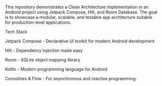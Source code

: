 This repository demonstrates a Clean Architecture implementation in an Android project using Jetpack Compose, Hilt, and Room Database. The goal is to showcase a modular, scalable, and testable app architecture suitable for production-level applications.

Tech Stack

Jetpack Compose - Declarative UI toolkit for modern Android development

Hilt - Dependency Injection made easy

Room - SQLite object mapping library

Kotlin - Modern programming language for Android

Coroutines & Flow - For asynchronous and reactive programming. 
